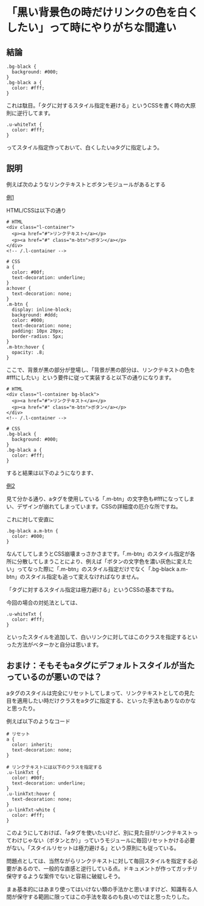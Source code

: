 # 「黒い背景色の時だけリンクの色を白くしたい」って時にやりがちな間違い

## 結論

```
.bg-black {
  background: #000;
}
.bg-black a {
  color: #fff;
}
```

これは駄目。「タグに対するスタイル指定を避ける」というCSSを書く時の大原則に逆行してます。

```
.u-whiteTxt {
  color: #fff;
}
```

ってスタイル指定作っておいて、白くしたいaタグに指定しよう。


## 説明

例えば次のようなリンクテキストとボタンモジュールがあるとする

[例1](https://ryou.github.io/blog_atag_reset/examples/example01.html)

HTML/CSSは以下の通り

```
# HTML
<div class="l-container">
  <p><a href="#">リンクテキスト</a></p>
  <p><a href="#" class="m-btn">ボタン</a></p>
</div>
<!-- /.l-container -->

# CSS
a {
  color: #00f;
  text-decoration: underline;
}
a:hover {
  text-decoration: none;
}
.m-btn {
  display: inline-block;
  background: #ddd;
  color: #000;
  text-decoration: none;
  padding: 10px 20px;
  border-radius: 5px;
}
.m-btn:hover {
  opacity: .8;
}
```

ここで、背景が黒の部分が登場し、「背景が黒の部分は、リンクテキストの色を#fffにしたい」という要件に従って実装すると以下の通りになります。

```
# HTML
<div class="l-container bg-black">
  <p><a href="#">リンクテキスト</a></p>
  <p><a href="#" class="m-btn">ボタン</a></p>
</div>
<!-- /.l-container -->

# CSS
.bg-black {
  background: #000;
}
.bg-black a {
  color: #fff;
}
```

すると結果は以下のようになります、

[例2](https://ryou.github.io/blog_atag_reset/examples/example02.html)

見て分かる通り、aタグを使用している「.m-btn」の文字色も#fffになってしまい、デザインが崩れてしまっています。CSSの詳細度の厄介な所ですね。

これに対して安直に

```
.bg-black a.m-btn {
  color: #000;
}
```

なんてしてしまうとCSS崩壊まっさかさまです。「.m-btn」のスタイル指定が各所に分散してしまうことにより、例えば「ボタンの文字色を濃い灰色に変えたい」ってなった際に「.m-btn」のスタイル指定だけでなく「.bg-black a.m-btn」のスタイル指定も追って変えなければなりません。

「タグに対するスタイル指定は極力避ける」というCSSの基本ですね。

今回の場合の対処法としては、

```
.u-whiteTxt {
  color: #fff;
}
```

といったスタイルを追加して、白いリンクに対してはこのクラスを指定するといった方法がベターかと自分は思います。



## おまけ：そもそもaタグにデフォルトスタイルが当たっているのが悪いのでは？

aタグのスタイルは完全にリセットしてしまって、リンクテキストとしての見た目を適用したい時だけクラスをaタグに指定する、といった手法もありなのかなと思ったり。

例えば以下のようなコード

```
# リセット
a {
  color: inherit;
  text-decoration: none;
}

# リンクテキストには以下のクラスを指定する
.u-linkTxt {
  color: #00f;
  text-decoration: underline;
}
.u-linkTxt:hover {
  text-decoration: none;
}
.u-linkTxt-white {
  color: #fff;
}
```

このようにしておけば、「aタグを使いたいけど、別に見た目がリンクテキストってわけじゃない（ボタンとか）」っていうモジュールに毎回リセットかける必要がない。「スタイルリセットは極力避ける」という原則にも従っている。

問題点としては、当然ながらリンクテキストに対して毎回スタイルを指定する必要があるので、一般的な直感と逆行している点。ドキュメントが作ってガッチリ保守するような案件でないと容易に破綻しそう。

まぁ基本的にはあまり使ってはいけない類の手法かと思いますけど、知識有る人間が保守する範囲に限ってはこの手法を取るのも良いのではと思ったりした。
